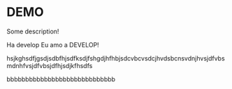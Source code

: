 # DEMO

Some description!

Ha develop
Eu amo a DEVELOP!


hsjkghsdfjgsdjsdbfhjsdfksdjfshgdjhfhbjsdcvbcvsdcjhvdsbcnsvdnjhvsjdfvbsmdnhfvsjdfvbsjdfhjsdjkfhsdfs


bbbbbbbbbbbbbbbbbbbbbbbbbbbbb